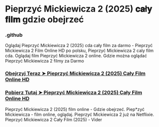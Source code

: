 # Pieprzyć Mickiewicza 2 (2025) 𝐜𝐚ł𝐲 𝐟𝐢𝐥𝐦 gdzie obejrzeć

### .github

Oglądaj Pieprzyć Mickiewicza 2 (2025) cda cały film za darmo - Pieprzyć Mickiewicza 2 Film Online HD po polsku, Pieprzyć Mickiewicza 2 caly film cda. Oglądaj film Pieprzyć Mickiewicza 2 online. Gdzie można oglądać Pieprzyć Mickiewicza 2 filmy za Darmo

### [Obejrzyj Teraz ➤ Pieprzyć Mickiewicza 2 (2025) Cały Film Online HD](https://watching4khdmovies.blogspot.com/2025/02/mickiewicza-2.html)

### [Pobierz Tutaj ➤ Pieprzyć Mickiewicza 2 (2025) Cały Film Online HD](https://watching4khdmovies.blogspot.com/2025/02/mickiewicza-2.html)

Pieprzyć Mickiewicza 2 (2025) film online - Gdzie obejrzeć. Piep*zyć Mickiewicza - film online, oglądaj. Pieprzyć Mickiewicza 2 już na Netflixie. Pieprzyć Mickiewicza 2 Cały Film (2025) - Vider
